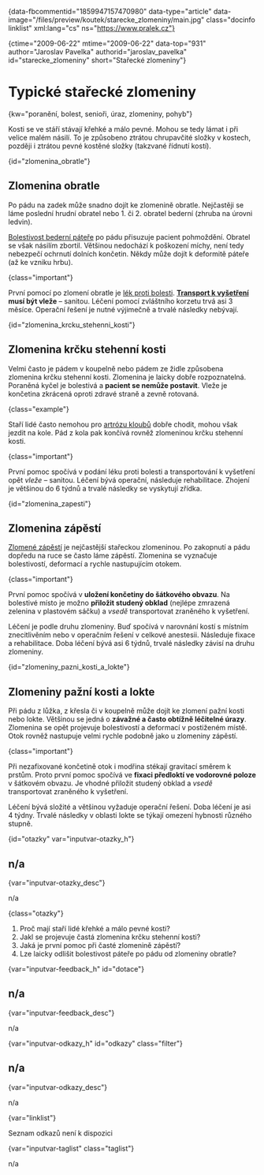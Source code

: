 
{data-fbcommentid="1859947157470980" data-type="article" data-image="/files/preview/koutek/starecke_zlomeniny/main.jpg" class="docinfo linklist" xml:lang="cs" ns="https://www.pralek.cz"}

{ctime="2009-06-22" mtime="2009-06-22" data-top="931" author="Jaroslav Pavelka" authorid="jaroslav\_pavelka" id="starecke\_zlomeniny" short="Stařecké zlomeniny"}

# Typické stařecké zlomeniny

<!-- generated attribute kw by user_updatekw.sh on 2020-09-22, do not edit -->

{kw="poranění, bolest, senioři, úraz, zlomeniny, pohyb"}

Kosti se ve stáří stávají křehké a málo pevné. Mohou se tedy lámat i při velice malém násilí. To je způsobeno ztrátou chrupavčité složky v kostech, později i ztrátou pevné kostěné složky (takzvané řídnutí kostí).

{id="zlomenina_obratle"}

## Zlomenina obratle

Po pádu na zadek může snadno dojít ke zlomenině obratle. Nejčastěji se láme poslední hrudní obratel nebo 1. či 2. obratel bederní (zhruba na úrovni ledvin). 

[Bolestivost bederní páteře][1] po pádu přisuzuje pacient pohmoždění. Obratel se však násilím zbortil. Většinou nedochází k poškození míchy, není tedy nebezpečí ochrnutí dolních končetin. Někdy může dojít k deformitě páteře (až ke vzniku hrbu).

{class="important"}

První pomocí po zlomení obratle je [lék proti bolesti][2]. **[Transport k vyšetření][3] musí být vleže** – sanitou. Léčení pomocí zvláštního korzetu trvá asi 3 měsíce. Operační řešení je nutné výjimečně a trvalé následky nebývají.

{id="zlomenina\_krcku\_stehenni_kosti"}

## Zlomenina krčku stehenní kosti

Velmi často je pádem v koupelně nebo pádem ze židle způsobena zlomenina krčku stehenní kosti. Zlomenina je laicky dobře rozpoznatelná. Poraněná kyčel je bolestivá a **pacient se nemůže postavit**. Vleže je končetina zkrácená oproti zdravé straně a zevně rotovaná.

{class="example"}

Staří lidé často nemohou pro [artrózu kloubů][4] dobře chodit, mohou však jezdit na kole. Pád z kola pak končívá rovněž zlomeninou krčku stehenní kosti.

{class="important"}

První pomoc spočívá v podání léku proti bolesti a transportování k vyšetření opět _vleže_ – sanitou. Léčení bývá operační, následuje rehabilitace. Zhojení je většinou do 6 týdnů a trvalé následky se vyskytují zřídka.

{id="zlomenina_zapesti"}

## Zlomenina zápěstí

[Zlomené zápěstí][5] je nejčastější stařeckou zlomeninou. Po zakopnutí a pádu dopředu na ruce se často láme zápěstí. Zlomenina se vyznačuje bolestivostí, deformací a rychle nastupujícím otokem.

{class="important"}

První pomoc spočívá v **uložení končetiny do šátkového obvazu**. Na bolestivé místo je možno **přiložit studený obklad** (nejlépe zmrazená zelenina v plastovém sáčku) a _vsedě_ transportovat zraněného k vyšetření.

Léčení je podle druhu zlomeniny. Buď spočívá v narovnání kostí s místním znecitlivěním nebo v operačním řešení v celkové anestesii. Následuje fixace a rehabilitace. Doba léčení bývá asi 6 týdnů, trvalé následky závisí na druhu zlomeniny.

{id="zlomeniny\_pazni\_kosti\_a\_lokte"}

## Zlomeniny pažní kosti a lokte

Při pádu z lůžka, z křesla či v koupelně může dojít ke zlomení pažní kosti nebo lokte. Většinou se jedná o **závažné a často obtížně léčitelné úrazy**. Zlomenina se opět projevuje bolestivostí a deformací v postiženém místě. Otok rovněž nastupuje velmi rychle podobně jako u zlomeniny zápěstí.

{class="important"}

Při nezafixované končetině otok i modřina stékají gravitací směrem k prstům. Proto první pomoc spočívá ve **fixaci předloktí ve vodorovné poloze** v šátkovém obvazu. Je vhodné přiložit studený obklad a _vsedě_ transportovat zraněného k vyšetření.

Léčení bývá složité a většinou vyžaduje operační řešení. Doba léčení je asi 4 týdny. Trvalé následky v oblasti lokte se týkají omezení hybnosti různého stupně.

{id="otazky" var="inputvar-otazky_h"}

## n/a

{var="inputvar-otazky_desc"}

n/a

{class="otazky"}

  1. Proč mají staří lidé křehké a málo pevné kosti?
  2. Jakl se projevuje častá zlomenina krčku stehenní kosti?
  3. Jaká je první pomoc při časté zlomenině zápěstí?
  4. Lze laicky odlišit bolestivost páteře po pádu od zlomeniny obratle?

{var="inputvar-feedback_h" id="dotace"}

## n/a

{var="inputvar-feedback_desc"}

n/a

{var="inputvar-odkazy_h" id="odkazy" class="filter"}

## n/a

{var="inputvar-odkazy_desc"}

n/a

{var="linklist"}

Seznam odkazů není k dispozici

{var="inputvar-taglist" class="taglist"}

n/a

 [1]: bolesti_v_zadech
 [2]: analgetika
 [3]: nalehavost_vysetreni
 [4]: artroza
 [5]: leceni_zlomenin

